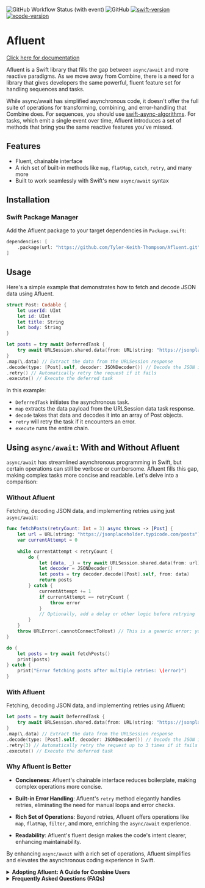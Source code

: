 ![GitHub Workflow Status (with event)](https://img.shields.io/github/actions/workflow/status/Tyler-keith-thompson/Afluent/trunk.yml) ![GitHub](https://img.shields.io/github/license/Tyler-keith-thompson/Afluent) [![swift-version](https://img.shields.io/badge/swift-5.8-brightgreen.svg)](https://github.com/apple/swift) [![xcode-version](https://img.shields.io/badge/xcode-14+-brightgreen)](https://developer.apple.com/xcode/)

# Afluent

[Click here for documentation](https://tyler-keith-thompson.github.io/Afluent/documentation/afluent/)

Afluent is a Swift library that fills the gap between `async/await` and more reactive paradigms. As we move away from Combine, there is a need for a library that gives developers the same powerful, fluent feature set for handling sequences and tasks.

While async/await has simplified asynchronous code, it doesn't offer the full suite of operations for transforming, combining, and error-handling that Combine does. For sequences, you should use [swift-async-algorithms](https://github.com/apple/swift-async-algorithms). For tasks, which emit a single event over time, Afluent introduces a set of methods that bring you the same reactive features you've missed.

## Features
- Fluent, chainable interface
- A rich set of built-in methods like `map`, `flatMap`, `catch`, `retry`, and many more
- Built to work seamlessly with Swift's new `async/await` syntax

## Installation

### Swift Package Manager

Add the Afluent package to your target dependencies in `Package.swift`:

```swift
dependencies: [
    .package(url: "https://github.com/Tyler-Keith-Thompson/Afluent.git", from: "0.2.0")
]
```


## Usage

Here's a simple example that demonstrates how to fetch and decode JSON data using Afluent.
```swift
struct Post: Codable {
    let userId: UInt
    let id: UInt
    let title: String
    let body: String
}

let posts = try await DeferredTask {
    try await URLSession.shared.data(from: URL(string: "https://jsonplaceholder.typicode.com/posts")!)
}
.map(\.data) // Extract the data from the URLSession response
.decode(type: [Post].self, decoder: JSONDecoder()) // Decode the JSON into an array of `Post` objects
.retry() // Automatically retry the request if it fails
.execute() // Execute the deferred task
```

In this example:

- `DeferredTask` initiates the asynchronous task.
- `map` extracts the data payload from the URLSession data task response.
- `decode` takes that data and decodes it into an array of Post objects.
- `retry` will retry the task if it encounters an error.
- `execute` runs the entire chain.

## Using `async/await`: With and Without Afluent

`async/await` has streamlined asynchronous programming in Swift, but certain operations can still be verbose or cumbersome. Afluent fills this gap, making complex tasks more concise and readable. Let's delve into a comparison:

### Without Afluent

Fetching, decoding JSON data, and implementing retries using just `async/await`:

```swift
func fetchPosts(retryCount: Int = 3) async throws -> [Post] {
    let url = URL(string: "https://jsonplaceholder.typicode.com/posts")!
    var currentAttempt = 0
    
    while currentAttempt < retryCount {
        do {
            let (data, _) = try await URLSession.shared.data(from: url)
            let decoder = JSONDecoder()
            let posts = try decoder.decode([Post].self, from: data)
            return posts
        } catch {
            currentAttempt += 1
            if currentAttempt == retryCount {
                throw error
            }
            // Optionally, add a delay or other logic before retrying
        }
    }
    throw URLError(.cannotConnectToHost) // This is a generic error; you can replace it with a more specific one if needed.
}

do {
    let posts = try await fetchPosts()
    print(posts)
} catch {
    print("Error fetching posts after multiple retries: \(error)")
}
```

### With Afluent
Fetching, decoding JSON data, and implementing retries using Afluent:

```swift
let posts = try await DeferredTask {
    try await URLSession.shared.data(from: URL(string: "https://jsonplaceholder.typicode.com/posts")!)
}
.map(\.data) // Extract the data from the URLSession response
.decode(type: [Post].self, decoder: JSONDecoder()) // Decode the JSON into an array of `Post` objects
.retry(3) // Automatically retry the request up to 3 times if it fails
.execute() // Execute the deferred task
```

### Why Afluent is Better

- **Conciseness**: Afluent's chainable interface reduces boilerplate, making complex operations more concise.
  
- **Built-in Error Handling**: Afluent's `retry` method elegantly handles retries, eliminating the need for manual loops and error checks.
  
- **Rich Set of Operations**: Beyond retries, Afluent offers operations like `map`, `flatMap`, `filter`, and more, enriching the `async/await` experience.

- **Readability**: Afluent's fluent design makes the code's intent clearer, enhancing maintainability.

By enhancing `async/await` with a rich set of operations, Afluent simplifies and elevates the asynchronous coding experience in Swift.

<details>
  <summary><strong>Adopting Afluent: A Guide for Combine Users</strong></summary>

If you're familiar with Combine and are looking to transition to Afluent, this guide will help you understand the similarities and differences, making your adoption process smoother. Afluent deliberately uses an API that is very similar to Combine, making the transition easier.

### Key Differences:

1. **Asynchronous Units vs. Publishers**: In Combine, you work with `Publishers`. In Afluent, the primary unit is an `AsynchronousUnitOfWork`.

2. **Single Emission**: Unlike many Combine publishers that can emit multiple values over time, `AsynchronousUnitOfWork` in Afluent represents a single asynchronous operation.

3. **Built for `async/await`**: Afluent is designed around Swift's `async/await` syntax, making it a natural fit for the new concurrency model.

### Mapping Combine to Afluent:

- **`Just` and `Future`**: In Combine, you might use `Just` for immediate values and `Future` for asynchronous operations. In Afluent, `Just` and `Future` are replaced by `DeferredTask`.

- **`map`, `flatMap`**: These operators exist in both Combine and Afluent with similar functionality.

- **`catch` and `retry`**: Afluent provides these methods, similar to Combine, to handle errors and retry operations.

- **`assign`**: Afluent also has an `assign` operator, similar to Combine's.

- **`sink` and `subscribe`**: While Combine uses `sink`, Afluent offers `subscribe` which returns an `AnyCancellable`, and `run()` to create a new task in the background. Additionally, Afluent provides an `execute()` method which is `async throws` allowing you to await the result, and a `result` property, akin to `Task`.

### Transition Tips:

1. **Understand the Scope**: Afluent replaces Combine only where Combine would be operating over a single value. For handling multiple values over time, consider using async algorithms.

2. **Embrace the Differences**: Afluent does not have a customizable `Failure` type like publishers in Combine. Every `AsynchronousUnitOfWork` can throw a `CancellationError`, making the failure type always `Error`.

3. **Use Documentation**: Afluent's [documentation](https://tyler-keith-thompson.github.io/Afluent/documentation/afluent/) is a valuable resource. Refer to it often as you transition.

4. **Join the Community**: Engage with other Afluent users on GitHub. Sharing experiences and solutions can be beneficial.

Remember, while Afluent and Combine have similarities, they are distinct libraries with their own strengths. Embrace the learning curve, and soon you'll be leveraging the power of Afluent in your projects.

</details>


<details>
  <summary><strong>Frequently Asked Questions (FAQs)</strong></summary>

  **1. What is the primary purpose of Afluent?**  
  Afluent is designed to bridge the gap between `async/await` and more reactive paradigms. It provides a fluent interface for handling tasks, offering powerful features for transforming, combining, and error-handling.

  **2. How does Afluent compare to Combine?**  
  While both Afluent and Combine provide reactive features, Afluent is tailored for tasks that emit a single event over time. It's designed to work seamlessly with Swift's new `async/await` syntax, offering a rich set of operations similar to Combine but optimized for the new concurrency model.

  **3. Why should I use Afluent over Combine?**  
  If you're transitioning away from Combine and looking for a library that offers a similar feature set but is built around `async/await`, Afluent is a great choice. It provides a fluent, chainable interface with methods like `map`, `flatMap`, `catch`, `retry`, and more.

  **4. How do I integrate Afluent into my project?**  
  You can integrate Afluent using the Swift Package Manager. Add the Afluent package URL to your target dependencies in `Package.swift`.

  **5. Can I use Afluent for sequences?**  
  Afluent is primarily designed for tasks, which emit a single event over time. For sequences, consider using [swift-async-algorithms](https://github.com/apple/swift-async-algorithms).

  **6. How does error handling work in Afluent?**  
  Afluent provides several methods for error handling, such as `catch` and `retry`. You can transform errors, handle them, or even specify conditions for retrying tasks upon failure.

  **7. Are there any examples or tutorials available for Afluent?**  
  Yes, the README provides a simple example demonstrating how to fetch and decode JSON data using Afluent. For more detailed documentation, you can [click here](https://tyler-keith-thompson.github.io/Afluent/documentation/afluent/).

  **8. How can I contribute to Afluent or report issues?**  
  Afluent is hosted on GitHub. You can fork the repository, make changes, and submit a pull request. For reporting issues, open a new issue on the GitHub repository with a detailed description.

  **9. Why is it Afluent and not Affluent?**
  Async/Await + Fluent == Afluent

</details>
